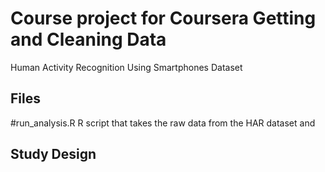 Course project for Coursera Getting and Cleaning Data
============

Human Activity Recognition Using Smartphones Dataset


## Files
#run_analysis.R
R script that takes the raw data from the HAR dataset and 


## Study Design